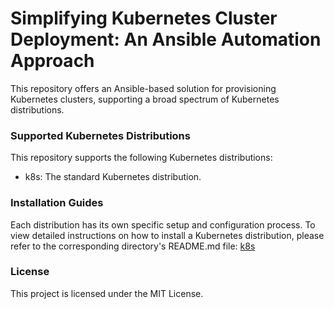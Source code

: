 # Simplifying Kubernetes Cluster Deployment: An Ansible Automation Approach

This repository offers an Ansible-based solution for provisioning Kubernetes clusters, supporting a broad spectrum of Kubernetes distributions.

### Supported Kubernetes Distributions

This repository supports the following Kubernetes distributions:
- k8s: The standard Kubernetes distribution.

### Installation Guides

Each distribution has its own specific setup and configuration process. To view detailed instructions on how to install a Kubernetes distribution, please refer to the corresponding directory's README.md file: [k8s](./playbooks/cluster/k8s/README.md)

### License

This project is licensed under the MIT License.
